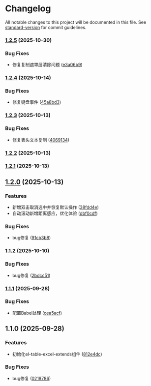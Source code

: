 # Changelog

All notable changes to this project will be documented in this file. See [standard-version](https://github.com/conventional-changelog/standard-version) for commit guidelines.

### [1.2.5](https://github.com/Blade-H1kar1/el-table-excel-extends/compare/v1.2.4...v1.2.5) (2025-10-30)


### Bug Fixes

* 修复复制遮罩层清除问题 ([e3a06b9](https://github.com/Blade-H1kar1/el-table-excel-extends/commit/e3a06b9483254a4e56321492bf88bc1ee1ae2c89))

### [1.2.4](https://github.com/Blade-H1kar1/el-table-excel-extends/compare/v1.2.3...v1.2.4) (2025-10-14)


### Bug Fixes

* 修复键盘事件 ([45a8bd3](https://github.com/Blade-H1kar1/el-table-excel-extends/commit/45a8bd387100d7e5429d9e2df594b70918b3c231))

### [1.2.3](https://github.com/Blade-H1kar1/el-table-excel-extends/compare/v1.2.2...v1.2.3) (2025-10-13)


### Bug Fixes

* 修复表头文本复制 ([4069134](https://github.com/Blade-H1kar1/el-table-excel-extends/commit/40691342d5e3deed4e4399ebc6d237f7ccedc8f6))

### [1.2.2](https://github.com/Blade-H1kar1/el-table-excel-extends/compare/v1.2.1...v1.2.2) (2025-10-13)

### [1.2.1](https://github.com/Blade-H1kar1/el-table-excel-extends/compare/v1.2.0...v1.2.1) (2025-10-13)

## [1.2.0](https://github.com/Blade-H1kar1/el-table-excel-extends/compare/v1.1.2...v1.2.0) (2025-10-13)


### Features

* 新增双击取消选中并恢复默认操作 ([38fdd4e](https://github.com/Blade-H1kar1/el-table-excel-extends/commit/38fdd4e10746b79b000ed6f47b484b1a9ba88030))
* 自动滚动新增距离感应，优化体验 ([dbf0cdf](https://github.com/Blade-H1kar1/el-table-excel-extends/commit/dbf0cdfc402661111b5fde60c6db2e0e72eb3186))


### Bug Fixes

* bug修复 ([91cb3b8](https://github.com/Blade-H1kar1/el-table-excel-extends/commit/91cb3b81e35b771c179f1a843061bbbf9074b0d8))

### [1.1.2](https://github.com/Blade-H1kar1/el-table-excel-extends/compare/v1.1.1...v1.1.2) (2025-10-10)


### Bug Fixes

* bug修复 ([2bdcc51](https://github.com/Blade-H1kar1/el-table-excel-extends/commit/2bdcc515bc944c603301006f716e1207407464b4))

### [1.1.1](https://github.com/Blade-H1kar1/el-table-excel-extends/compare/v1.1.0...v1.1.1) (2025-09-28)


### Bug Fixes

* 配置Babel处理 ([cea5acf](https://github.com/Blade-H1kar1/el-table-excel-extends/commit/cea5acf79fdc9ca7ef02220049c7f365cb58abaf))

## 1.1.0 (2025-09-28)


### Features

* 初始化el-table-excel-extends组件 ([812e4dc](https://github.com/Blade-H1kar1/el-table-excel-extends/commit/812e4dc67e5628b3889e457e15a73ac8496d9e59))


### Bug Fixes

* bug修复 ([0218786](https://github.com/Blade-H1kar1/el-table-excel-extends/commit/02187866fa5d53e8aebf68dba0cc5b8ee3b9b9ec))
